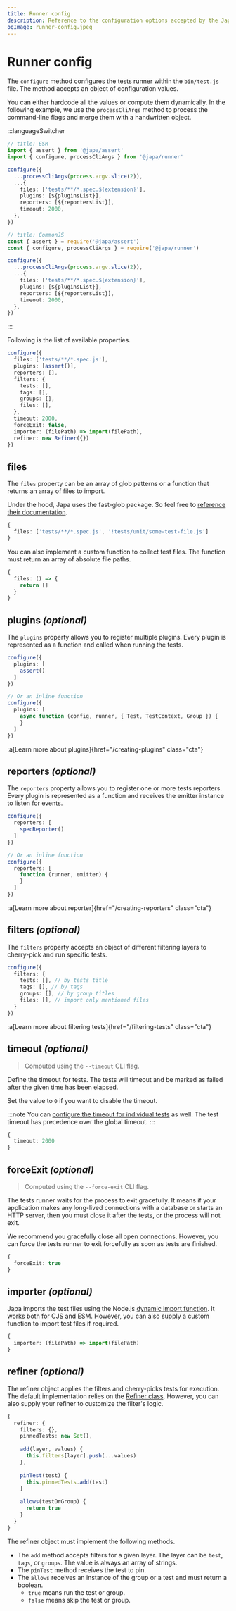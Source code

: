 ```yaml
---
title: Runner config
description: Reference to the configuration options accepted by the Japa runner
ogImage: runner-config.jpeg
---
```


# Runner config

The `configure` method configures the tests runner within the `bin/test.js` file. The method accepts an object of configuration values. 

You can either hardcode all the values or compute them dynamically. In the following example, we use the `processCliArgs` method to process the command-line flags and merge them with a handwritten object.

:::languageSwitcher
```ts
// title: ESM
import { assert } from '@japa/assert'
import { configure, processCliArgs } from '@japa/runner'

configure({
  ...processCliArgs(process.argv.slice(2)),
  ...{
    files: ['tests/**/*.spec.${extension}'],
    plugins: [${pluginsList}],
    reporters: [${reportersList}],
    timeout: 2000,
  },
})
```

```ts
// title: CommonJS
const { assert } = require('@japa/assert')
const { configure, processCliArgs } = require('@japa/runner')

configure({
  ...processCliArgs(process.argv.slice(2)),
  ...{
    files: ['tests/**/*.spec.${extension}'],
    plugins: [${pluginsList}],
    reporters: [${reportersList}],
    timeout: 2000,
  },
})
```
:::

Following is the list of available properties.

```ts
configure({
  files: ['tests/**/*.spec.js'],
  plugins: [assert()],
  reporters: [],
  filters: {
    tests: [],
    tags: [],
    groups: [],
    files: [],
  },
  timeout: 2000,
  forceExit: false,
  importer: (filePath) => import(filePath),
  refiner: new Refiner({})
})
```

## files

The `files` property can be an array of glob patterns or a function that returns an array of files to import.

Under the hood, Japa uses the fast-glob package. So feel free to [reference their documentation](https://github.com/mrmlnc/fast-glob#pattern-syntax).

```ts
{
  files: ['tests/**/*.spec.js', '!tests/unit/some-test-file.js']
}
```

You can also implement a custom function to collect test files. The function must return an array of absolute file paths.

```ts
{
  files: () => {
    return []
  }
}
```

## plugins *(optional)*

The `plugins` property allows you to register multiple plugins. Every plugin is represented as a function and called when running the tests.

```ts
configure({
  plugins: [
    assert()
  ]
})

// Or an inline function
configure({
  plugins: [
    async function (config, runner, { Test, TestContext, Group }) {
    }
  ]
})
```

:a[Learn more about plugins]{href="/creating-plugins" class="cta"}

## reporters *(optional)*

The `reporters` property allows you to register one or more tests reporters. Every plugin is represented as a function and receives the emitter instance to listen for events.

```ts
configure({
  reporters: [
    specReporter()
  ]
})

// Or an inline function
configure({
  reporters: [
    function (runner, emitter) {
    }
  ]
})
```

:a[Learn more about reporter]{href="/creating-reporters" class="cta"}

## filters *(optional)*

The `filters` property accepts an object of different filtering layers to cherry-pick and run specific tests.

```ts
configure({
  filters: {
    tests: [], // by tests title
    tags: [], // by tags
    groups: [], // by group titles
    files: [], // import only mentioned files
  }
})
```

:a[Learn more about filtering tests]{href="/filtering-tests" class="cta"}

## timeout *(optional)*
> Computed using the `--timeout` CLI flag.

Define the timeout for tests. The tests will timeout and be marked as failed after the given time has been elapsed. 

Set the value to `0` if you want to disable the timeout.

:::note
You can [configure the timeout for individual tests](./underlying-test-class.md#timeout) as well. The test timeout has precedence over the global timeout.
:::

```ts
{
  timeout: 2000
}
```

## forceExit *(optional)*
> Computed using the `--force-exit` CLI flag.

The tests runner waits for the process to exit gracefully. It means if your application makes any long-lived connections with a database or starts an HTTP server, then you must close it after the tests, or the process will not exit.

We recommend you gracefully close all open connections. However, you can force the tests runner to exit forcefully as soon as tests are finished. 

```ts
{
  forceExit: true
}
```

## importer *(optional)*

Japa imports the test files using the Node.js [dynamic import function](https://nodejs.org/api/esm.html#import-expressions). It works both for CJS and ESM. However, you can also supply a custom function to import test files if required.

```ts
{
  importer: (filePath) => import(filePath)
}
```

## refiner *(optional)*

The refiner object applies the filters and cherry-picks tests for execution. The default implementation relies on the [Refiner class](../core/refiner.md). However, you can also supply your refiner to customize the filter's logic.

```ts
{
  refiner: {
    filters: {},
    pinnedTests: new Set(),
    
    add(layer, values) {
      this.filters[layer].push(...values)
    },
      
    pinTest(test) {
      this.pinnedTests.add(test)
    }
      
    allows(testOrGroup) {
      return true 
    }
  }
}
```

The refiner object must implement the following methods.

- The `add` method accepts filters for a given layer. The layer can be `test`, `tags`, or `groups`. The value is always an array of strings.
- The `pinTest` method receives the test to pin.
- The `allows` receives an instance of the group or a test and must return a boolean.
    - `true` means run the test or group.
    - `false` means skip the test or group.
